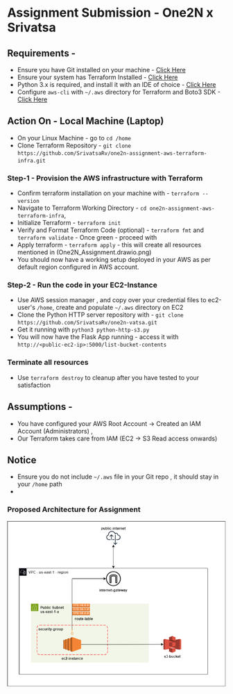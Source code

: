 # Assignment Submission - One2N x Srivatsa

## Requirements - 
- Ensure you have Git installed on your machine - [Click Here](https://git-scm.com/book/en/v2/Getting-Started-Installing-Git)
- Ensure your system has Terraform Installed - [Click Here](https://developer.hashicorp.com/terraform/tutorials/aws-get-started/install-cli)
- Python 3.x is required, and install it with an IDE of choice - [Click Here](https://code.visualstudio.com/docs/python/python-tutorial)
- Configure `aws-cli` with `~/.aws` directory for Terraform and Boto3 SDK - [Click Here](https://wellarchitectedlabs.com/common/documentation/aws_credentials/)


## Action On - Local Machine (Laptop)
- On your Linux Machine - go to `cd /home`
- Clone Terraform Repository - `git clone https://github.com/SrivatsaRv/one2n-assignment-aws-terraform-infra.git`

### Step-1 - Provision the AWS infrastructure with Terraform
- Confirm terraform installation on your machine with - `terraform --version`
- Navigate to Terraform Working Directory -  `cd one2n-assignment-aws-terraform-infra`, 
- Initialize Terraform - `terraform init`
- Verify and Format Terraform Code (optional) - `terraform fmt` and `terraform validate` - Once green - proceed with 
- Apply terraform - `terraform apply` - this will create all resources mentioned in (One2N_Assignment.drawio.png)
- You should now have a working setup deployed in your AWS as per default region configured in AWS account. 


### Step-2 - Run the code in your EC2-Instance
- Use AWS session manager , and copy over your credential files to ec2-user's `/home`, create and populate `~/.aws` directory on EC2
- Clone the Python HTTP server repository with - `git clone https://github.com/SrivatsaRv/one2n-vatsa.git` 
- Get it running with `python3 python-http-s3.py` 
- You will now have the Flask App running - access it with `http://<public-ec2-ip>:5000/list-bucket-contents`

### Terminate all resources 
- Use `terraform destroy` to cleanup after you have tested to your satisfaction

## Assumptions -
- You have configured your AWS Root Account -> Created an IAM Account (Administrators) , 
- Our Terraform takes care from IAM (EC2 -> S3 Read access onwards)


## Notice 
- Ensure you do not include `~/.aws` file in your Git repo , it should stay in your `/home` path
- 



### Proposed Architecture for Assignment
![Proposed Architecture](One2N_Assignment.drawio.png)